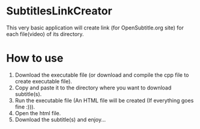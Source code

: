# SubtitlesLinkCreator
This very basic application will create link (for OpenSubtitle.org site) for each file(video) of its directory. 
# How to use
1. Download the executable file (or download and compile the cpp file to create executable file). 
2. Copy and paste it to the directory where you want to download subtitle(s).
3. Run the executable file (An HTML file will be created (If everything goes fine :))).
4. Open the html file.
5. Download the subtitle(s) and enjoy...
